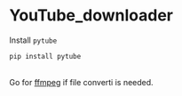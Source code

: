 # YouTube_downloader

Install `pytube`
```
pip install pytube
```
\
Go for [ffmpeg](https://ffmpeg.org/download.html) if file converti is needed.
